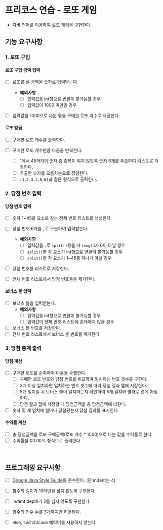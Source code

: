 # 프리코스 연습 - 로또 게임

* 자바 언어를 이용하여 로또 게임을 구현한다.

## 기능 요구사항

### 1. 로또 구입

#### 로또 구입 금액 입력

- [ ] 로또를 살 금액을 숫자로 입력받는다.

  - **예외사항**
    - [ ] 입력값을 int형으로 변환이 불가능할 경우
    - [ ] 입력값이 1000 미만일 경우
- [ ] 입력값을 1000으로 나눈 몫을 구매한 로또 개수로 저장한다.

#### 로또 발급

- [ ] 구매한 로또 개수를 출력한다.

- [ ] 구매한 로또 개수만큼 다음을 반복한다.
  - [ ] 1에서 45까지의 숫자 중 중복이 되지 않도록 숫자 6개를 추출하여 리스트로 저장한다.
  - [ ] 추출한 숫자를 오름차순으로 정렬한다.
  - [ ] `[1,2,3,4,5,6]`과 같은 형식으로 출력한다.

### 2. 당첨 번호 입력

#### 당첨 번호 입력

- [ ] 숫자 1~45를 요소로 갖는 전체 번호 리스트를 생성한다.

- [ ] 당첨 번호 6개를 `,`로 구분하여 입력받는다.
  - **예외사항**
    - [ ] 입력값을 `,`로 `split()`했을 때 `length`가 6이 아닐 경우
    - [ ] `split()`한 각 요소가 int형으로 변환이 불가능할 경우
    - [ ] `split()`한 각 요소가 1~45중 하나가 아닐 경우
- [ ] 당첨 번호를 리스트로 저장한다.
- [ ] 전체 번호 리스트에서 당첨 번호들을 제거한다.

#### 보너스 볼 입력

- [ ] 보너스 볼을 입력받는다.
  - **예외사항**
    - [ ] 입력값을 int형으로 변환이 불가능할 경우
    - [ ] 입력값이 전체 번호 리스트에 존재하지 않을 경우
- [ ] 보너스 볼 번호를 저장한다.
- [ ] 전체 번호 리스트에서 보너스 볼 번호를 제거한다.

### 3. 당첨 통계 출력

#### 당첨 계산

- [ ] 구매한 로또를 순회하며 다음을 수행한다.
  - [ ] 구매한 로또 번호와 당첨 번호를 비교하여 일치하는 번호 갯수를 구한다.
  - [ ] 3개 이상 일치하면 일치하는 번호 갯수에 따라 당첨 결과 맵에 저장한다.
  - [ ] 5개 일치일 시 보너스 볼이 일치하는지 확인하여 5개 일치와 별개로 맵에 저장한다.
  - [ ] 당첨 결과 맵에 저장할 때 당첨금액을 총 당첨금액에 더한다.
- [ ] 숫자 몇 개 일치에 얼마나 당첨됐는지 당첨 결과를 표시한다.

#### 수익률 계산

- [ ] 총 당첨금액을 로또 구매금액(로또 개수 * 1000)으로 나눈 값을 수익률로 한다.
- [ ] 수익률을 00.00% 형식으로 출력한다.

<br>

## 프로그래밍 요구사항

- [ ] [Google Java Style Guide](https://google.github.io/styleguide/javaguide.html)를 준수한다. (단 indent는 4)
- [ ] 함수의 길이가 10라인을 넘지 않도록 구현한다.
- [ ] indent depth가 2를 넘지 않도록 구현한다.
- [ ] 함수의 인수 수를 3개까지만 허용한다.
- [ ] else, switch/case 예약어를 사용하지 않는다.

